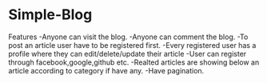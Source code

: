 # Simple-Blog
Features
-Anyone can visit the blog.
-Anyone can comment the blog.
-To post an article user have to be registered first.
-Every registered user has a profile where they can edit/delete/update their article
-User can register through facebook,google,github etc.
-Realted articles are showing below an article according to category if have any.
-Have pagination.
